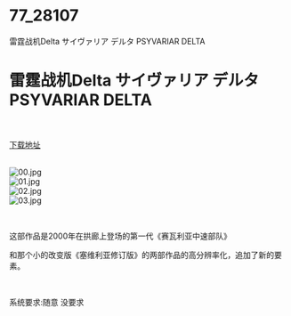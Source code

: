 # 77_28107
雷霆战机Delta サイヴァリア デルタ PSYVARIAR DELTA
# 雷霆战机Delta サイヴァリア デルタ PSYVARIAR DELTA
 <br/></br>
[下载地址](https://www.switch520.cc/article/28107 "下载地址")
<br/></br>

<p><img title="00.jpg" src="https://www.switch520.cc/muke_img/2022_03_12_6b2cecf294100.jpg" alt="00.jpg"><br>
<img title="01.jpg" src="https://www.switch520.cc/muke_img/2022_03_12_fd2e32f578e71.jpg" alt="01.jpg"><br>
<img title="02.jpg" src="https://www.switch520.cc/muke_img/2022_03_12_085cfab29c9e0.jpg" alt="02.jpg"><br>
<img title="03.jpg" src="https://www.switch520.cc/muke_img/2022_03_12_9b264a2cf4c8f.jpg" alt="03.jpg"></p>
<p>&nbsp;</p>
<p>这部作品是2000年在拱廊上登场的第一代《赛瓦利亚中速部队》</p>
<p>和那个小的改变版《塞维利亚修订版》的两部作品的高分辨率化，追加了新的要素。</p>
<p>&nbsp;</p>
<p>系统要求:随意 没要求</p>


